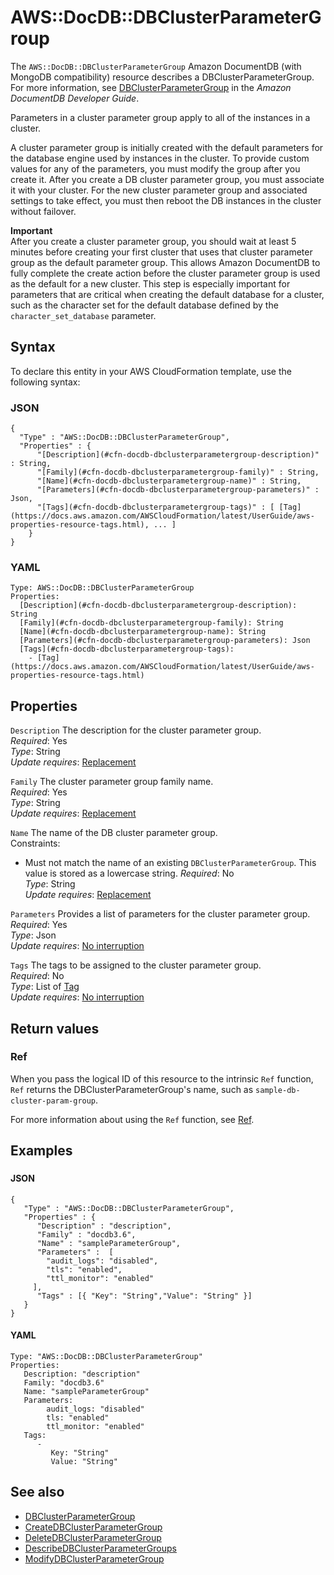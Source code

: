 # AWS::DocDB::DBClusterParameterGroup<a name="aws-resource-docdb-dbclusterparametergroup"></a>

The `AWS::DocDB::DBClusterParameterGroup` Amazon DocumentDB \(with MongoDB compatibility\) resource describes a DBClusterParameterGroup\. For more information, see [DBClusterParameterGroup](https://docs.aws.amazon.com/documentdb/latest/developerguide/API_DBClusterParameterGroup.html) in the *Amazon DocumentDB Developer Guide*\.

Parameters in a cluster parameter group apply to all of the instances in a cluster\.

A cluster parameter group is initially created with the default parameters for the database engine used by instances in the cluster\. To provide custom values for any of the parameters, you must modify the group after you create it\. After you create a DB cluster parameter group, you must associate it with your cluster\. For the new cluster parameter group and associated settings to take effect, you must then reboot the DB instances in the cluster without failover\.

**Important**  
After you create a cluster parameter group, you should wait at least 5 minutes before creating your first cluster that uses that cluster parameter group as the default parameter group\. This allows Amazon DocumentDB to fully complete the create action before the cluster parameter group is used as the default for a new cluster\. This step is especially important for parameters that are critical when creating the default database for a cluster, such as the character set for the default database defined by the `character_set_database` parameter\.

## Syntax<a name="aws-resource-docdb-dbclusterparametergroup-syntax"></a>

To declare this entity in your AWS CloudFormation template, use the following syntax:

### JSON<a name="aws-resource-docdb-dbclusterparametergroup-syntax.json"></a>

```
{
  "Type" : "AWS::DocDB::DBClusterParameterGroup",
  "Properties" : {
      "[Description](#cfn-docdb-dbclusterparametergroup-description)" : String,
      "[Family](#cfn-docdb-dbclusterparametergroup-family)" : String,
      "[Name](#cfn-docdb-dbclusterparametergroup-name)" : String,
      "[Parameters](#cfn-docdb-dbclusterparametergroup-parameters)" : Json,
      "[Tags](#cfn-docdb-dbclusterparametergroup-tags)" : [ [Tag](https://docs.aws.amazon.com/AWSCloudFormation/latest/UserGuide/aws-properties-resource-tags.html), ... ]
    }
}
```

### YAML<a name="aws-resource-docdb-dbclusterparametergroup-syntax.yaml"></a>

```
Type: AWS::DocDB::DBClusterParameterGroup
Properties: 
  [Description](#cfn-docdb-dbclusterparametergroup-description): String
  [Family](#cfn-docdb-dbclusterparametergroup-family): String
  [Name](#cfn-docdb-dbclusterparametergroup-name): String
  [Parameters](#cfn-docdb-dbclusterparametergroup-parameters): Json
  [Tags](#cfn-docdb-dbclusterparametergroup-tags): 
    - [Tag](https://docs.aws.amazon.com/AWSCloudFormation/latest/UserGuide/aws-properties-resource-tags.html)
```

## Properties<a name="aws-resource-docdb-dbclusterparametergroup-properties"></a>

`Description`  <a name="cfn-docdb-dbclusterparametergroup-description"></a>
The description for the cluster parameter group\.  
*Required*: Yes  
*Type*: String  
*Update requires*: [Replacement](https://docs.aws.amazon.com/AWSCloudFormation/latest/UserGuide/using-cfn-updating-stacks-update-behaviors.html#update-replacement)

`Family`  <a name="cfn-docdb-dbclusterparametergroup-family"></a>
The cluster parameter group family name\.  
*Required*: Yes  
*Type*: String  
*Update requires*: [Replacement](https://docs.aws.amazon.com/AWSCloudFormation/latest/UserGuide/using-cfn-updating-stacks-update-behaviors.html#update-replacement)

`Name`  <a name="cfn-docdb-dbclusterparametergroup-name"></a>
The name of the DB cluster parameter group\.  
Constraints:  
+ Must not match the name of an existing `DBClusterParameterGroup`\.
This value is stored as a lowercase string\.
*Required*: No  
*Type*: String  
*Update requires*: [Replacement](https://docs.aws.amazon.com/AWSCloudFormation/latest/UserGuide/using-cfn-updating-stacks-update-behaviors.html#update-replacement)

`Parameters`  <a name="cfn-docdb-dbclusterparametergroup-parameters"></a>
Provides a list of parameters for the cluster parameter group\.  
*Required*: Yes  
*Type*: Json  
*Update requires*: [No interruption](https://docs.aws.amazon.com/AWSCloudFormation/latest/UserGuide/using-cfn-updating-stacks-update-behaviors.html#update-no-interrupt)

`Tags`  <a name="cfn-docdb-dbclusterparametergroup-tags"></a>
The tags to be assigned to the cluster parameter group\.  
*Required*: No  
*Type*: List of [Tag](https://docs.aws.amazon.com/AWSCloudFormation/latest/UserGuide/aws-properties-resource-tags.html)  
*Update requires*: [No interruption](https://docs.aws.amazon.com/AWSCloudFormation/latest/UserGuide/using-cfn-updating-stacks-update-behaviors.html#update-no-interrupt)

## Return values<a name="aws-resource-docdb-dbclusterparametergroup-return-values"></a>

### Ref<a name="aws-resource-docdb-dbclusterparametergroup-return-values-ref"></a>

 When you pass the logical ID of this resource to the intrinsic `Ref` function, `Ref` returns the DBClusterParameterGroup's name, such as `sample-db-cluster-param-group`\.

For more information about using the `Ref` function, see [Ref](https://docs.aws.amazon.com/AWSCloudFormation/latest/UserGuide/intrinsic-function-reference-ref.html)\.

## Examples<a name="aws-resource-docdb-dbclusterparametergroup--examples"></a>



### <a name="aws-resource-docdb-dbclusterparametergroup--examples--"></a>



#### JSON<a name="aws-resource-docdb-dbclusterparametergroup--examples----json"></a>

```
{
   "Type" : "AWS::DocDB::DBClusterParameterGroup",
   "Properties" : {
      "Description" : "description",
      "Family" : "docdb3.6",
      "Name" : "sampleParameterGroup",
      "Parameters" :  [
        "audit_logs": "disabled",
        "tls": "enabled",
        "ttl_monitor": "enabled"
     ],
      "Tags" : [{ "Key": "String","Value": "String" }]
   }
}
```

#### YAML<a name="aws-resource-docdb-dbclusterparametergroup--examples----yaml"></a>

```
Type: "AWS::DocDB::DBClusterParameterGroup"
Properties:
   Description: "description"
   Family: "docdb3.6"
   Name: "sampleParameterGroup"
   Parameters: 
        audit_logs: "disabled"
        tls: "enabled"
        ttl_monitor: "enabled"
   Tags: 
      - 
         Key: "String"
         Value: "String"
```

## See also<a name="aws-resource-docdb-dbclusterparametergroup--seealso"></a>
+  [DBClusterParameterGroup](https://docs.aws.amazon.com/documentdb/latest/developerguide/API_DBClusterParameterGroup.html) 
+  [CreateDBClusterParameterGroup](https://docs.aws.amazon.com/documentdb/latest/developerguide/API_CreateDBClusterParameterGroup.html) 
+  [DeleteDBClusterParameterGroup](https://docs.aws.amazon.com/documentdb/latest/developerguide/API_DeleteDBClusterParameterGroup.html) 
+  [DescribeDBClusterParameterGroups](https://docs.aws.amazon.com/documentdb/latest/developerguide/API_DescribeDBClusterParameterGroups.html) 
+  [ModifyDBClusterParameterGroup](https://docs.aws.amazon.com/documentdb/latest/developerguide/API_ModifyDBClusterParameterGroup.html) 

